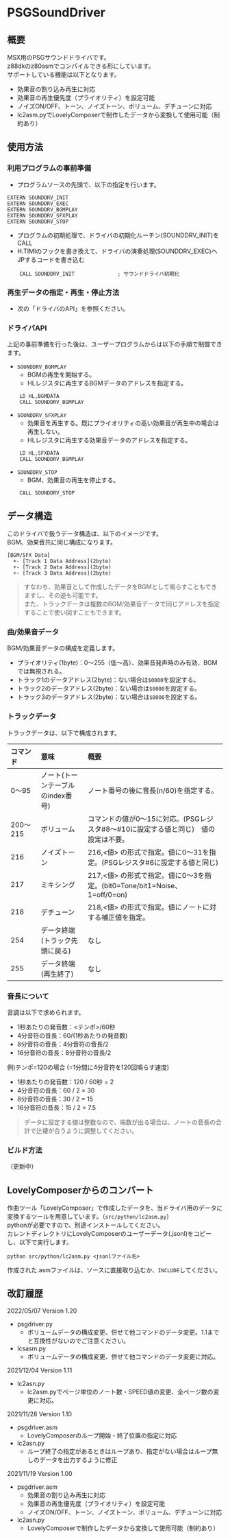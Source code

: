 # PSGSoundDriver

## 概要

MSX用のPSGサウンドドライバです。  
z88dkのz80asmでコンパイルできる形にしています。  
サポートしている機能は以下となります。  
- 効果音の割り込み再生に対応
- 効果音の再生優先度（プライオリティ）を設定可能
- ノイズON/OFF、トーン、ノイズトーン、ボリューム、デチューンに対応
- lc2asm.pyでLovelyComposerで制作したデータから変換して使用可能（制約あり）

## 使用方法

### 利用プログラムの事前準備

- プログラムソースの先頭で、以下の指定を行います。
```
EXTERN SOUNDDRV_INIT
EXTERN SOUNDDRV_EXEC
EXTERN SOUNDDRV_BGMPLAY
EXTERN SOUNDDRV_SFXPLAY
EXTERN SOUNDDRV_STOP
```
- プログラムの初期処理で、ドライバの初期化ルーチン(SOUNDDRV_INIT)をCALL
- H.TIMIのフックを書き換えて、ドライバの演奏処理(SOUNDDRV_EXEC)へJPするコードを書き込む
```
    CALL SOUNDDRV_INIT              ; サウンドドライバ初期化
```
### 再生データの指定・再生・停止方法

- 次の「ドライバのAPI」を参照ください。

### ドライバAPI

上記の事前準備を行った後は、ユーザープログラムからは以下の手順で制御できます。

- `SOUNDDRV_BGMPLAY`
    - BGMの再生を開始する。
    - HLレジスタに再生するBGMデータのアドレスを指定する。
```
    LD HL,BGMDATA
    CALL SOUNDDRV_BGMPLAY
```
- `SOUNDDRV_SFXPLAY`
    - 効果音を再生する。既にプライオリティの高い効果音が再生中の場合は再生しない。
    - HLレジスタに再生する効果音データのアドレスを指定する。
```
    LD HL,SFXDATA
    CALL SOUNDDRV_BGMPLAY
```
- `SOUNDDRV_STOP`
    - BGM、効果音の再生を停止する。
```
    CALL SOUNDDRV_STOP
```

## データ構造

このドライバで扱うデータ構造は、以下のイメージです。  
BGM、効果音共に同じ構成になります。  
```
[BGM/SFX Data]
  +- [Track 1 Data Address](2byte)
  +- [Track 2 Data Address](2byte)
  +- [Track 3 Data Address](2byte)
```
> すなわち、効果音として作成したデータをBGMとして鳴らすこともできますし、その逆も可能です。  
> また、トラックデータは複数のBGM/効果音データで同じアドレスを指定することで使い回すこともできます。  

### 曲/効果音データ

BGM/効果音データの構成を定義します。  

- プライオリティ(1byte)：0～255（低～高）、効果音発声時のみ有効、BGMでは無視される。  
- トラック1のデータアドレス(2byte)：ない場合は`$0000`を設定する。  
- トラック2のデータアドレス(2byte)：ない場合は`$0000`を設定する。  
- トラック3のデータアドレス(2byte)：ない場合は`$0000`を設定する。  

### トラックデータ

トラックデータは、以下で構成されます。  

| コマンド | 意味 | 概要 |
|:---|:---|:---|
| 0〜95 | ノート(トーンテーブルのindex番号) | ノート番号の後に音長(n/60)を指定する。 |
| 200〜215 | ボリューム | コマンドの値が0〜15に対応。(PSGレジスタ#8〜#10に設定する値と同じ)　値の設定は不要。 |
| 216 | ノイズトーン | 216,<値> の形式で指定。値に0〜31を指定。(PSGレジスタ#6に設定する値と同じ) |
| 217 | ミキシング | 217,<値> の形式で指定。値に0〜3を指定。(bit0=Tone/bit1=Noise、1=off/0=on) |
| 218 | デチューン | 218,<値> の形式で指定。値にノートに対する補正値を指定。 |
| 254 | データ終端(トラック先頭に戻る) | なし |
| 255 | データ終端(再生終了) | なし |

### 音長について

音調は以下で求められます。  

- 1秒あたりの発音数：<テンポ>/60秒  
- 4分音符の音長：60/(1秒あたりの発音数)  
- 8分音符の音長：4分音符の音長/2  
- 16分音符の音長：8分音符の音長/2  

例)テンポ=120の場合 (=1分間に4分音符を120回鳴らす速度)  
- 1秒あたりの発音数：120 / 60秒 = 2  
- 4分音符の音長：60 / 2 = 30  
- 8分音符の音長：30 / 2 = 15  
- 16分音符の音長：15 / 2 = 7.5  
 
> データに設定する値は整数なので、端数が出る場合は、ノートの音長の合計で辻褄が合うように調整してください。  

### ビルド方法

（更新中）  

## LovelyComposerからのコンバート

作曲ツール「LovelyComposer」で作成したデータを、当ドライバ用のデータに変換するツールを用意しています。（`src/python/lc2asm.py`）  
pythonが必要ですので、別途インストールしてください。  
カレントディレクトリにLovelyComposerのユーザーデータ(.jsonl)をコピーし、以下で実行します。  
```
python src/python/lc2asm.py <jsonlファイル名>
```
作成された.asmファイルは、ソースに直接取り込むか、`INCLUDE`してください。  

## 改訂履歴

2022/05/07  Version 1.20
- psgdriver.py
    - ボリュームデータの構成変更、併せて他コマンドのデータ変更。1.1までと互換性がないのでご注意ください。
- lcsasm.py
    - ボリュームデータの構成変更、併せて他コマンドのデータ変更に対応。

2021/12/04  Version 1.11
- lc2asn.py
    - lc2asm.pyでページ単位のノート数・SPEED値の変更、全ページ数の変更に対応。

2021/11/28  Version 1.10
- psgdriver.asm
    - LovelyComposerのループ開始・終了位置の指定に対応
- lc2asn.py
    - ループ終了の指定があるときはループあり、指定がない場合はループ無しのデータを出力するように修正

2021/11/19  Version 1.00
- psgdriver.asm
    - 効果音の割り込み再生に対応
    - 効果音の再生優先度（プライオリティ）を設定可能
    - ノイズON/OFF、トーン、ノイズトーン、ボリューム、デチューンに対応
- lc2asn.py
    - LovelyComposerで制作したデータから変換して使用可能（制約あり）
